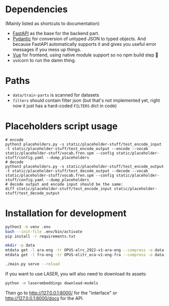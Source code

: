 # Dependencies
(Mainly listed as shortcuts to documentation)

- [FastAPI](https://fastapi.tiangolo.com) as the base for the backend part.
- [Pydantic](https://pydantic-docs.helpmanual.io/) for conversion of untyped JSON to typed objects. And because FastAPI automatically supports it and gives you useful error messages if you mess up things.
- [Vue](https://vuejs.org/guide/introduction.html) for frontend, using native module support so no npm build step 🎉
- uvicorn to run the damn thing.

# Paths
- `data/train-parts` is scanned for datasets
- `filters` should contain filter json (but that's not implemented yet, right now it just has a hard-coded `FILTERS` dict in code)

# Placeholders script usage
```
# encode
python3 placeholders.py -s static/placeholder-stuff/test_encode_input -t static/placeholder-stuff/test_encode_output --encode --vocab static/placeholder-stuff/vocab.fren.spm --config static/placeholder-stuff/config.yaml --dump_placeholders
# decode
python3 placeholders.py -s static/placeholder-stuff/test_encode_output -t static/placeholder-stuff/test_decode_output --decode --vocab static/placeholder-stuff/vocab.fren.spm --config static/placeholder-stuff/config.yaml --dump_placeholders
# decode output and encode input should be the same:
diff static/placeholder-stuff/test_encode_input static/placeholder-stuff/test_decode_output
```

# Installation for development
```sh
python3 -m venv .env
bash --init-file .env/bin/activate
pip install -r requirements.txt

mkdir -p data
mtdata get -l ara-eng -tr OPUS-elrc_2922-v1-ara-eng --compress -o data
mtdata get -l fra-eng -tr OPUS-elitr_eca-v1-eng-fra --compress -o data

./main.py serve --reload
```

If you want to use LASER, you will also need to download its assets:

```sh
python -m laserembeddings download-models
```

Then go to http://127.0.0.1:8000/ for the "interface" or http://127.0.0.1:8000/docs for the API.
